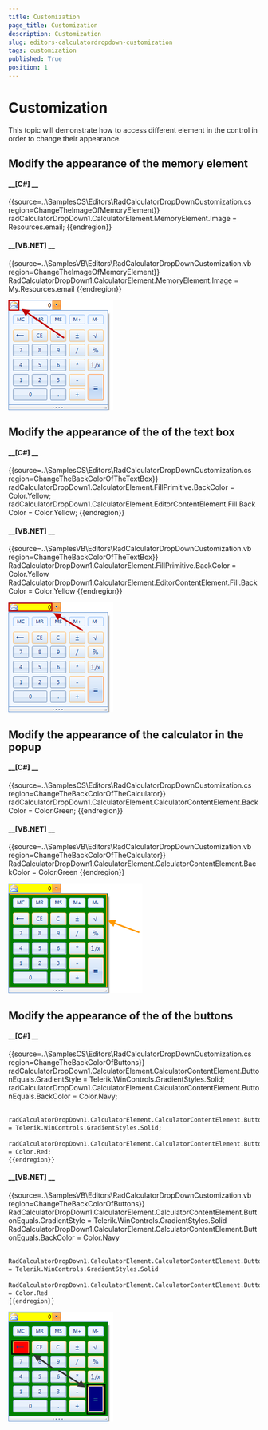 ```yaml
---
title: Customization
page_title: Customization
description: Customization
slug: editors-calculatordropdown-customization
tags: customization
published: True
position: 1
---
```


# Customization



This topic will demonstrate how to access different element in the control in order to change their appearance.
      

## Modify the appearance of the memory element

#### __[C#] __

{{source=..\SamplesCS\Editors\RadCalculatorDropDownCustomization.cs region=ChangeTheImageOfMemoryElement}}
	            radCalculatorDropDown1.CalculatorElement.MemoryElement.Image = Resources.email;
	{{endregion}}



#### __[VB.NET] __

{{source=..\SamplesVB\Editors\RadCalculatorDropDownCustomization.vb region=ChangeTheImageOfMemoryElement}}
	        RadCalculatorDropDown1.CalculatorElement.MemoryElement.Image = My.Resources.email
	{{endregion}}

![editors-calculatordropdown-customization 001](images/editors-calculatordropdown-customization001.png)

## Modify the appearance of the  of the text box

#### __[C#] __

{{source=..\SamplesCS\Editors\RadCalculatorDropDownCustomization.cs region=ChangeTheBackColorOfTheTextBox}}
	            radCalculatorDropDown1.CalculatorElement.FillPrimitive.BackColor = Color.Yellow;
	            radCalculatorDropDown1.CalculatorElement.EditorContentElement.Fill.BackColor = Color.Yellow;
	{{endregion}}



#### __[VB.NET] __

{{source=..\SamplesVB\Editors\RadCalculatorDropDownCustomization.vb region=ChangeTheBackColorOfTheTextBox}}
	        RadCalculatorDropDown1.CalculatorElement.FillPrimitive.BackColor = Color.Yellow
	        RadCalculatorDropDown1.CalculatorElement.EditorContentElement.Fill.BackColor = Color.Yellow
	{{endregion}}

![editors-calculatordropdown-customization 002](images/editors-calculatordropdown-customization002.png)

## Modify the appearance of the calculator in the popup

#### __[C#] __

{{source=..\SamplesCS\Editors\RadCalculatorDropDownCustomization.cs region=ChangeTheBackColorOfTheCalculator}}
	            radCalculatorDropDown1.CalculatorElement.CalculatorContentElement.BackColor = Color.Green;
	{{endregion}}



#### __[VB.NET] __

{{source=..\SamplesVB\Editors\RadCalculatorDropDownCustomization.vb region=ChangeTheBackColorOfTheCalculator}}
	        RadCalculatorDropDown1.CalculatorElement.CalculatorContentElement.BackColor = Color.Green
	{{endregion}}

![editors-calculatordropdown-customization 003](images/editors-calculatordropdown-customization003.png)

## Modify the appearance of the of the buttons

#### __[C#] __

{{source=..\SamplesCS\Editors\RadCalculatorDropDownCustomization.cs region=ChangeTheBackColorOfButtons}}
	            radCalculatorDropDown1.CalculatorElement.CalculatorContentElement.ButtonEquals.GradientStyle = Telerik.WinControls.GradientStyles.Solid;
	            radCalculatorDropDown1.CalculatorElement.CalculatorContentElement.ButtonEquals.BackColor = Color.Navy;
	            
	            radCalculatorDropDown1.CalculatorElement.CalculatorContentElement.ButtonDelete.GradientStyle = Telerik.WinControls.GradientStyles.Solid;
	            radCalculatorDropDown1.CalculatorElement.CalculatorContentElement.ButtonDelete.BackColor = Color.Red;
	{{endregion}}



#### __[VB.NET] __

{{source=..\SamplesVB\Editors\RadCalculatorDropDownCustomization.vb region=ChangeTheBackColorOfButtons}}
	        RadCalculatorDropDown1.CalculatorElement.CalculatorContentElement.ButtonEquals.GradientStyle = Telerik.WinControls.GradientStyles.Solid
	        RadCalculatorDropDown1.CalculatorElement.CalculatorContentElement.ButtonEquals.BackColor = Color.Navy
	
	        RadCalculatorDropDown1.CalculatorElement.CalculatorContentElement.ButtonDelete.GradientStyle = Telerik.WinControls.GradientStyles.Solid
	        RadCalculatorDropDown1.CalculatorElement.CalculatorContentElement.ButtonDelete.BackColor = Color.Red
	{{endregion}}

![editors-calculatordropdown-customization 004](images/editors-calculatordropdown-customization004.png)
